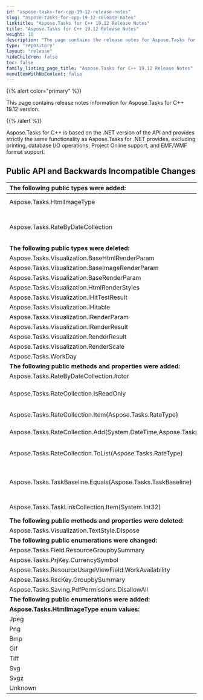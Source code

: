 ```yaml
---
id: "aspose-tasks-for-cpp-19-12-release-notes"
slug: "aspose-tasks-for-cpp-19-12-release-notes"
linktitle: "Aspose.Tasks for C++ 19.12 Release Notes"
title: "Aspose.Tasks for C++ 19.12 Release Notes"
weight: 10
description: "The page contains the release notes for Aspose.Tasks for C++ 19.12."
type: "repository"
layout: "release"
hideChildren: false
toc: false
family_listing_page_title: "Aspose.Tasks for C++ 19.12 Release Notes"
menuItemWithNoContent: false
---
```


{{% alert color="primary" %}}

This page contains release notes information for Aspose.Tasks for C++ 19.12 version.

{{% /alert %}}

Aspose.Tasks for C++ is based on the .NET version of the API and provides strictly the same functionality as Aspose.Tasks for .NET provides, excluding printing, database I/O operations, Project Online support, and EMF/WMF format support.

## **Public API and Backwards Incompatible Changes**

|**The following public types were added:** | **Description** |
| :- | :- |
| Aspose.Tasks.HtmlImageType | Represents HTML image type|
| Aspose.Tasks.RateByDateCollection | Represents a collection which mappings of System.DateTime to Aspose.Tasks.Rate objects|
| **The following public types were deleted:** | **Description** |
| Aspose.Tasks.Visualization.BaseHtmlRenderParam |  |
| Aspose.Tasks.Visualization.BaseImageRenderParam |  |
| Aspose.Tasks.Visualization.BaseRenderParam |  |
| Aspose.Tasks.Visualization.HtmlRenderStyles |  |
| Aspose.Tasks.Visualization.IHitTestResult |  |
| Aspose.Tasks.Visualization.IHitable |  |
| Aspose.Tasks.Visualization.IRenderParam |  |
| Aspose.Tasks.Visualization.IRenderResult |  |
| Aspose.Tasks.Visualization.RenderResult |  |
| Aspose.Tasks.Visualization.RenderScale |  |
| Aspose.Tasks.WorkDay |  |
| **The following public methods and properties were added:** | **Description** |
| Aspose.Tasks.RateByDateCollection.#ctor |  |
| Aspose.Tasks.RateCollection.IsReadOnly | Gets a value indicating whether the Collection is read-only. |
| Aspose.Tasks.RateCollection.Item(Aspose.Tasks.RateType) | Gets or sets the element with the specified key. |
| Aspose.Tasks.RateCollection.Add(System.DateTime,Aspose.Tasks.RateType) | Adds a new Rate instance to this collection. |
| Aspose.Tasks.RateCollection.ToList(Aspose.Tasks.RateType) | Converts the RateCollection object to a list of Rate objects. |
| Aspose.Tasks.TaskBaseline.Equals(Aspose.Tasks.TaskBaseline) | Returns a value indicating whether this instance is equal to the specified TaskBaseline object. |
| Aspose.Tasks.TaskLinkCollection.Item(System.Int32) | Returns or sets the element at the specified index. |
| **The following public methods and properties were deleted:** | **Description** |
| Aspose.Tasks.Visualization.TextStyle.Dispose |  |
| **The following public enumerations were changed:** | **New name** |
| Aspose.Tasks.Field.ResourceGroupbySummary | ResourceGroupBySummary |
| Aspose.Tasks.PrjKey.CurrencySymbol | CurrencySymbol |
| Aspose.Tasks.ResourceUsageViewField.WorkAvailability| WorkAvailability |
| Aspose.Tasks.RscKey.GroupbySummary | GroupBySummary |
| Aspose.Tasks.Saving.PdfPermissions.DisallowAll | None |
| **The following public enumerations were added:** | **Description** |
| **Aspose.Tasks.HtmlImageType enum values:**|** |
| Jpeg | JPEG JFIF|
| Png | Portable Network Graphics|
| Bmp | Windows Bitmap|
| Gif | Gif image format |
| Tiff | Tiff image format |
| Svg | SVG image format |
| Svgz | Compressed SVG |
| Unknown | Unknown format |
